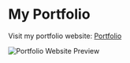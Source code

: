 # My Portfolio

Visit my portfolio website: [Portfolio](https://mandip-portfolio.web.app/)

![Portfolio Website Preview](https://i.ibb.co/8x4FgcC/image.png)
